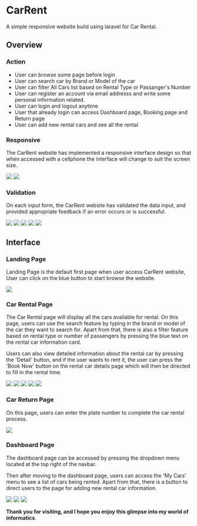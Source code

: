 # CarRent

A simple responsive website build using laravel for Car Rental.


## Overview

### Action
- User can browse some page before login
- User can search car by Brand or Model of the car
- User can filter All Cars list based on Rental Type or Passanger's Number
- User can register an account via email addresss and write some personal information related.
- User can login and logout anytime
- User that already login can access Dashboard page, Booking page and Return page
- User can add new rental cars and see all the rental

### Responsive

The CarRent website has implemented a responsive interface design so that when accessed with a cellphone the interface will change to suit the screen size.

![](/public/img/screenshots/landing_page_phone.png)
![](/public/img/screenshots/carRental_page_phone_1.png)

### Validation

On each input form, the CarRent website has validated the data input, and provided appropriate feedback if an error occurs or is successful.

![](/public/img/screenshots/validation_noinput.png)
![](/public/img/screenshots/validation_invalidemail.png)
![](/public/img/screenshots/validation_wrongemailpassword.png)
![](/public/img/screenshots/validation_registrationcomplete.png)
![](/public/img/screenshots/validation_addednewcar.png)


## Interface

### Landing Page

Landing Page is the default first page when user access CarRent website, User can click on the blue button to start browse the website.

![](/public/img/screenshots/landing_page.png)

### Car Rental Page

The Car Rental page will display all the cars available for rental. On this page, users can use the search feature by typing in the brand or model of the car they want to search for. Apart from that, there is also a filter feature based on rental type or number of passengers by pressing the blue text on the rental car information card.

Users can also view detailed information about the rental car by pressing the 'Detail' button, and if the user wants to rent it, the user can press the 'Book Now' button on the rental car details page which will then be directed to fill in the rental time.

![](/public/img/screenshots/carRental_page_search.png)
![](/public/img/screenshots/carRental_page_filterbycategory.png)
![](/public/img/screenshots/carRental_page_filterbypassenger.png)
![](/public/img/screenshots/carDetail_page.png)
![](/public/img/screenshots/carBooking_page.png)

### Car Return Page

On this page, users can enter the plate number to complete the car rental process.

![](/public/img/screenshots/carReturn_page.png)

### Dashboard Page

The dashboard page can be accessed by pressing the dropdown menu located at the top right of the navbar. 

Then after moving to the dashboard page, users can access the 'My Cars' menu to see a list of cars being rented. Apart from that, there is a button to direct users to the page for adding new rental car information.

![](/public/img/screenshots/dropdown_user.png)
![](/public/img/screenshots/dashboard_page_mycars.png)
![](/public/img/screenshots/dashboard_page_newcar.png)

**Thank you for visiting, and I hope you enjoy this glimpse into my world of informatics**.
